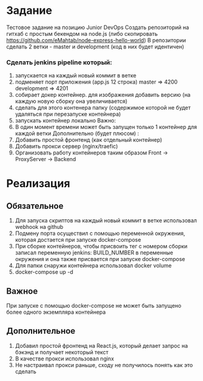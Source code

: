 # Задание

Тестовое задание на позицию Junior DevOps
Создать репозиторий на гитхаб с простым бекендом на node.js (либо
скопировать https://github.com/eMahtab/node-express-hello-world)
В репозитории сделать 2 ветки - master и development (код в них будет
идентичен)
### Сделать jenkins pipeline который:
1) запускается на каждый новый коммит в ветке
2) подменяет порт приложения (app.js 12 строка)
master => 4200
development => 4201
3) собирает докер контейнер. для изображения добавить версию (на каждую
новую сборку она увеличивается)
4) сделать для этого контенера папку (содержимое которой не будет
удаляться при перезапуске контейнера)
5) запускать контейнер локально
Важно:
1) В один момент времени может быть запущен только 1 контейнер для
каждой ветки
Дополнительно (будет плюсом) :
1) Добавить простой фронтенд (как отдельный контейнер)
2) Добавить прокси сервер (nginx/traefic)
3) Организовать работу контейнеров таким образом Front -> ProxyServer ->
Backend 

# Реализация

## Обязательное

1) Для запуска скриптов на каждый новый коммит в ветке использовал webhook на github
2) Подмену порта осуществил с помощью переменной окружения, которая достается при запуске docker-compose
3) При сборке контейнеров, чтобы присвоить тег с номером сборки записал переменную jenkins: BUILD_NUMBER в переменные окружения и она также присвается при запуске docker-compose
4) Для папки снаружи контейнера использовал docker volume
5) docker-compose up -d

## Важное

При запуске с помощью docker-compose не может быть запущено более одного экземпляра контейнера

## Дополнительное

1) Добавил простой фронтенд на React.js, который делает запрос на бэкэнд и получает некоторый текст
2) В качестве прокси использовал nginx
3) Не настраивал прокси раньше, сходу не получилось понять как это сделать

